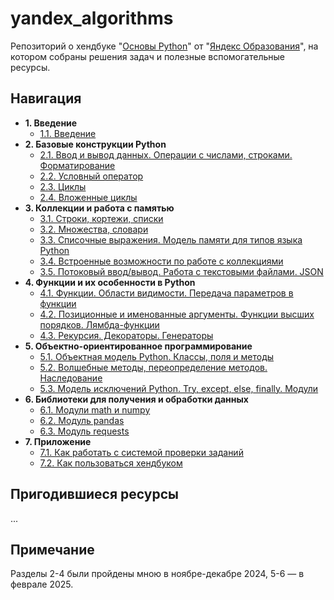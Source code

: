 # yandex_algorithms
Репозиторий о хендбуке "[Основы Python](https://education.yandex.ru/handbook/python)" от "[Яндекс Образования](https://education.yandex.ru)", на котором собраны решения задач и полезные вспомогательные ресурсы.


## Навигация
- **1. Введение**
  - [1.1. Введение](/1.1/)
- **2. Базовые конструкции Python**
  - [2.1. Ввод и вывод данных. Операции с числами, строками. Форматирование](/2.1/)
  - [2.2. Условный оператор](/2.2/)
  - [2.3. Циклы](/2.3/)
  - [2.4. Вложенные циклы](/2.4/)
- **3. Коллекции и работа с памятью**
  - [3.1. Строки, кортежи, списки](/3.1/)
  - [3.2. Множества, словари](/3.2/)
  - [3.3. Списочные выражения. Модель памяти для типов языка Python](/3.3/)
  - [3.4. Встроенные возможности по работе с коллекциями](/3.4/)
  - [3.5. Потоковый ввод/вывод. Работа с текстовыми файлами. JSON](/3.5/)
- **4. Функции и их особенности в Python**
  - [4.1. Функции. Области видимости. Передача параметров в функции](/4.1/)
  - [4.2. Позиционные и именованные аргументы. Функции высших порядков. Лямбда-функции](/4.2/)
  - [4.3. Рекурсия. Декораторы. Генераторы](/4.3/)
- **5. Объектно-ориентированное программирование**
  - [5.1. Объектная модель Python. Классы, поля и методы](/5.1/)
  - [5.2. Волшебные методы, переопределение методов. Наследование](/5.2/)
  - [5.3. Модель исключений Python. Try, except, else, finally. Модули](/5.3/)
- **6. Библиотеки для получения и обработки данных**
  - [6.1. Модули math и numpy](/6.1/)
  - [6.2. Модуль pandas](/6.2/)
  - [6.3. Модуль requests](/6.3/)
- **7. Приложение**
  - [7.1. Как работать с системой проверки заданий](/7.1/)
  - [7.2. Как пользоваться хендбуком](/7.2/)


## Пригодившиеся ресурсы
...


## Примечание
Разделы 2-4 были пройдены мною в ноябре-декабре 2024, 5-6 — в феврале 2025.
